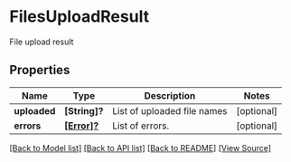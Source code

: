 ﻿# FilesUploadResult
File upload result

## Properties
Name | Type | Description | Notes
------------ | ------------- | ------------- | -------------
**uploaded** | **[String]?** | List of uploaded file names | [optional]
**errors** | [**[Error]?**](Error.md) | List of errors. | [optional]

[[Back to Model list]](../README.md#documentation-for-models) [[Back to API list]](../README.md#documentation-for-api-endpoints) [[Back to README]](../README.md) [[View Source]](../AsposePdfCloud/Models/FilesUploadResult.swift)


